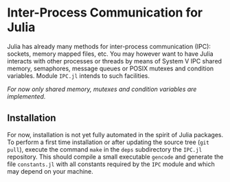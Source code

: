 # Inter-Process Communication for Julia

Julia has already many methods for inter-process communication (IPC): sockets,
memory mapped files, etc.  You may however want to have Julia interacts with
other processes or threads by means of System V IPC shared memory, semaphores,
message queues or POSIX mutexes and condition variables.  Module `IPC.jl`
intends to such facilities.

*For now only shared memory, mutexes and condition variables are implemented.*


## Installation

For now, installation is not yet fully automated in the spirit of Julia
packages.  To perform a first time installation or after updating the source
tree (`git pull`), execute the command `make` in the `deps` subdirectory the
`IPC.jl` repository.  This should compile a small executable `gencode` and
generate the file `constants.jl` with all constants required by the `IPC`
module and which may depend on your machine.
